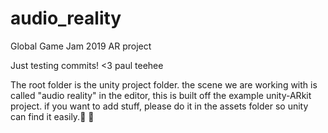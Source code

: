 # audio_reality
Global Game Jam 2019 AR project

Just testing commits! <3 paul teehee

The root folder is the unity project folder. 
the scene we are working with is called "audio reality" in the editor, this is built off the example unity-ARkit project.
if you want to add stuff, please do it in the assets folder so unity can find it easily.

